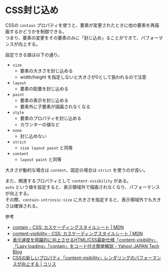 # CSS封じ込め

CSSの `contain` プロパティを使うと、要素が変更されたときに他の要素を再描画するかどうかを制御できる。  
つまり、要素の変更をその要素のみに「封じ込め」ることができて、パフォーマンスが向上する。

設定できる値は以下の通り。

- `size`
    - 要素の大きさを封じ込める
    - width/height を指定しないと大きさが0として扱われるので注意
- `layout`
    - 要素の配置を封じ込める
- `paint`
    - 要素の表示を封じ込める
    - 要素外に子要素が描画されなくなる
- `style`
    - 要素のプロパティを封じ込める
    - カウンターの値など
- `none`
    - 封じ込めない
- `strict`
    - `size layout paint` と同等
- `content`
    - `layout paint` と同等

大きさが動的な場合は `content`、固定の場合は `strict` を使うのが良い。

また、関連するプロパティとして `content-visibility` がある。  
`auto` という値を設定すると、表示領域外で描画されなくなり、パフォーマンスが向上する。  
その際、`contain-intrinsic-size` に大きさを指定すると、表示領域外でも大きさは確保される。

参考

- [contain - CSS: カスケーディングスタイルシート | MDN](https://developer.mozilla.org/ja/docs/Web/CSS/contain)
- [content-visibility - CSS: カスケーディングスタイルシート | MDN](https://developer.mozilla.org/ja/docs/Web/CSS/content-visibility)
- [表示速度を飛躍的に向上させるHTML/CSS最新仕様「content-visibility」「Lazy loading」「contain」をコード付き簡単解説 - Yahoo! JAPAN Tech Blog](https://techblog.yahoo.co.jp/entry/2020090830016393/)
- [CSSの新しいプロパティ「content-visibility」レンダリングのパフォーマンスが向上する | コリス](https://coliss.com/articles/build-websites/operation/css/css-new-property-content-visibility.html)
